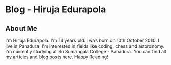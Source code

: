 # Blog - Hiruja Edurapola

## About Me

I'm Hiruja Edurapola. I'm 14 years old. I was born on 10th October 2010. I live in Panadura. I'm interested in fields like coding, chess and astoronomy. I'm currently studying at Sri Sumangala College - Panadura. You can find all my articles and blog posts here. Happy Reading!